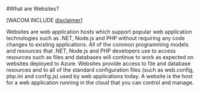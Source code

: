 <properties umbracoNaviHide="0" pageTitle="What are Websites" metaKeywords="Azure Web Sites, Azure deployment, Azure configuration changes, Azure deployment update, Azure .NET deployment, Azure .NET deployment" description="Learn how to configure Websites in Azure to use a SQL or MySQL database, and learn how to configure diagnostics and download logs." linkid="itpro-windows-howto-configure-websites" urlDisplayName="How to Configure Websites" title="What are Websites" authors="timamm" />

<tags ms.service="web-sites" ms.workload="web" ms.tgt_pltfrm="na" ms.devlang="na" ms.topic="article" ms.date="01/01/1900" ms.author="timamm" />



#What are Websites?

[WACOM.INCLUDE [disclaimer](../includes/disclaimer.md)]

Websites are web application hosts which support popular web application technologies such as .NET, Node.js and PHP without requiring any code changes to existing applications.  All of the common programming models and resources that .NET, Node.js and PHP developers use to access resources such as files and databases will continue to work as expected on websites deployed to Azure.  Websites provide access to file and database resources and to  all of the standard configuration files (such as web.config, php.ini and config.js) used by web applications today. A website is the host for a web application running in the cloud that you can control and manage. 













